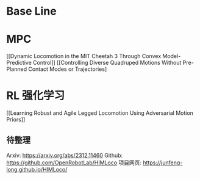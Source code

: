 # Base Line

# MPC
[[Dynamic Locomotion in the MIT Cheetah 3 Through Convex Model-Predictive Control]]
[[Controlling Diverse Quadruped Motions Without Pre-Planned Contact Modes or Trajectories]
# RL 强化学习
[[Learning Robust and Agile Legged Locomotion Using Adversarial Motion Priors]]

## 待整理
Arxiv: https://arxiv.org/abs/2312.11460
Github: https://github.com/OpenRobotLab/HIMLoco
项目网页: https://junfeng-long.github.io/HIMLoco/

